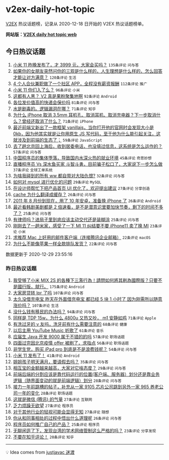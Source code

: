 # v2ex-daily-hot-topic

[V2EX](https://www.v2ex.com/) 热议话题榜，记录从 2020-12-18 日开始的 V2EX 热议话题榜单。

**网站版：[V2EX daily hot topic web](https://realleonardo.github.io/v2ex-daily-hot-topic-web/)**

## 今日热议话题

<!-- TODAY BEGIN -->

1. [小米 11 昨晚发布了，才 3999 元，大家会买吗？](https://www.v2ex.com/t/739864) `135条评论` `问与答`
1. [如果你的女朋友突然问你的三观是什么样的，人生理想是什么样的，怎么回答才能让对方满意？](https://www.v2ex.com/t/739936) `120条评论` `生活`
1. [4 个人合伙兼职做了一个社区 APP，全程没有薪资报酬](https://www.v2ex.com/t/739880) `112条评论` `推广`
1. [小米 11 你们入了么？](https://www.v2ex.com/t/739814) `96条评论` `小米`
1. [这都有人黑？ V2 真是果粉聚集地啊](https://www.v2ex.com/t/739825) `92条评论` `Android`
1. [各位发价值高的快递会保价吗](https://www.v2ex.com/t/739834) `81条评论` `问与答`
1. [水是剧毒的。逻辑漏洞在哪？](https://www.v2ex.com/t/739969) `71条评论` `知乎`
1. [为什么 iPhone 取消 3.5mm 耳机孔、取消耳机、取消充电器？下一步取消什么？曾经还取消了什么？](https://www.v2ex.com/t/739828) `71条评论` `iPhone`
1. [最近前端又新出了一款框架 vanillajs，当你打开他的官网时会发现大小是 0kb，因为他其实就是让你用原生 JS 写代码，至于他为什么能引起关注，这就涉及到前端的生态了；](https://www.v2ex.com/t/739837) `59条评论` `JavaScript`
1. [去了趟北京回上海后，收到居委电话，也没填过信息，这系统是怎么运作的？](https://www.v2ex.com/t/739916) `57条评论` `问与答`
1. [中国程序员的集体堕落，导致国内水深火热的就业环境](https://www.v2ex.com/t/739920) `45条评论` `奇思妙想`
1. [直播程序员 Vs 深水鱼买家 斗智斗勇，目前骗子松口了，大家说下一步怎么做](https://www.v2ex.com/t/739972) `37条评论` `全球工单系统`
1. [为啥我碰到的所有 ww 都自带对大陆仇恨?](https://www.v2ex.com/t/740087) `32条评论` `问与答`
1. [如何对 mysql 进行优化的问题](https://www.v2ex.com/t/739820) `29条评论` `MySQL`
1. [在设计师帮忙下把产品首页 UI 优化了，欢迎提出建议](https://www.v2ex.com/t/739978) `27条评论` `分享创造`
1. [cache 为什么翻译成缓存？](https://www.v2ex.com/t/740142) `26条评论` `问与答`
1. [2011 年 8 月份到现在，用了 10 年安卓，准备换 iPhone 了](https://www.v2ex.com/t/740010) `26条评论` `Android`
1. [最近看韩剧美剧都是 2 倍速看，是不是潜意识里要加快节奏，剩下的时间不多了？](https://www.v2ex.com/t/740038) `25条评论` `问与答`
1. [有律师吗？进局子里到底应该主动交代还是装糊涂](https://www.v2ex.com/t/739850) `25条评论` `问与答`
1. [刚刚去了一趟米家，感受了一下 MI 11 纠结要不要 iPhone11 卖了换 MI](https://www.v2ex.com/t/739974) `23条评论` `小米`
1. [求推荐 Mac 上好用的邮件客户端（连接腾讯企业邮箱）](https://www.v2ex.com/t/739875) `22条评论` `macOS`
1. [为什么不能像苹果一样全款排队发货？](https://www.v2ex.com/t/739816) `22条评论` `问与答`

数据更新于 2020-12-29 23:55:16

<!-- TODAY END -->

### 昨日热议话题

<!-- YESTERDAY BEGIN -->

1. [我受够了小米 MIX 2S 的各種下三濫行為！請問如何將其刷為國際版？只要不是國行版，就行。](https://www.v2ex.com/t/739580) `175条评论` `Android`
1. [大家房贷转 lpr 了吗](https://www.v2ex.com/t/739497) `107条评论` `问与答`
1. [太久没借充电宝 昨天在外面借充电宝 都已经 5 块 1 小时了 因为刚需所以随意涨价吗？](https://www.v2ex.com/t/739541) `107条评论` `生活`
1. [没什么钱有移民的办法吗？](https://www.v2ex.com/t/739499) `94条评论` `问与答`
1. [同样是 TDP 15w，为什么 4800u 又热又吵， m1 安静如鸡](https://www.v2ex.com/t/739574) `71条评论` `Apple`
1. [有洗过牙的 v 友吗，洗牙前有什么需要注意的](https://www.v2ex.com/t/739600) `68条评论` `健康`
1. [以后主用 YouTube Music 听歌了](https://www.v2ex.com/t/739553) `61条评论` `音乐`
1. [应届生 Java 开发 9000 属于不错的的吗](https://www.v2ex.com/t/739609) `57条评论` `职场话题`
1. [四面过完因北京疫情 offer 被刷了，求指点](https://www.v2ex.com/t/739560) `56条评论` `职场话题`
1. [非学生党，购买 iPad pro 到底是不是浪费钱呢？](https://www.v2ex.com/t/739575) `54条评论` `问与答`
1. [小米 11 发布了！](https://www.v2ex.com/t/739787) `41条评论` `Android`
1. [姐姐孩子明天满月，要请假去吗？](https://www.v2ex.com/t/739501) `35条评论` `问与答`
1. [相互宝的金额越来越高，大家对它啥态度？](https://www.v2ex.com/t/739607) `29条评论` `问与答`
1. [前端后端的分割应该是靠代码运行的位置(客户端、服务器）划分还是靠业务逻辑（随界面变动的就是前端逻辑）划分](https://www.v2ex.com/t/739717) `28条评论` `问与答`
1. [接力一年前跳槽的帖子，补充从一家 9105 芯片公司跳到另外一家 965 养老公司一年的变化](https://www.v2ex.com/t/739605) `28条评论` `职场话题`
1. [这就是微信 (腾讯) 的气量](https://www.v2ex.com/t/739726) `27条评论` `互联网`
1. [乏力烦躁无欲望](https://www.v2ex.com/t/739721) `27条评论` `程序员`
1. [对于其他行业的轻视可能会显得无知](https://www.v2ex.com/t/739572) `27条评论` `随想`
1. [你从和同事相处的过程中悟出什么道理呢](https://www.v2ex.com/t/739620) `26条评论` `问与答`
1. [程序员如何推广自己的产品？](https://www.v2ex.com/t/739720) `25条评论` `程序员`
1. [无聊闲逛了下，发现台湾的学术网络管制这么严格的吗？](https://www.v2ex.com/t/739682) `23条评论` `分享发现`
1. [不要在知乎评论！](https://www.v2ex.com/t/739784) `20条评论` `知乎`

<!-- YESTERDAY END -->

---

💡 Idea comes from [justjavac 迷渡](https://github.com/justjavac/)
